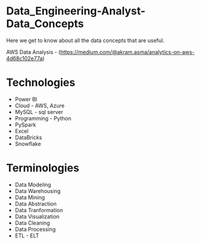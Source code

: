 # Data_Engineering-Analyst-Data_Concepts
Here we get to know about all the data concepts that are useful.

AWS Data Analysis - (https://medium.com/@akram.asma/analytics-on-aws-4d68c102e77a)

# Technologies

- Power BI
- Cloud - AWS, Azure
- MySQL - sql server
- Programming - Python
- PySpark
- Excel
- DataBricks
- Snowflake

# Terminologies

- Data Modeling
- Data Warehousing
- Data Mining
- Data Abstraction
- Data Tranformation
- Data Visualization
- Data Cleaning
- Data Processing
- ETL - ELT

